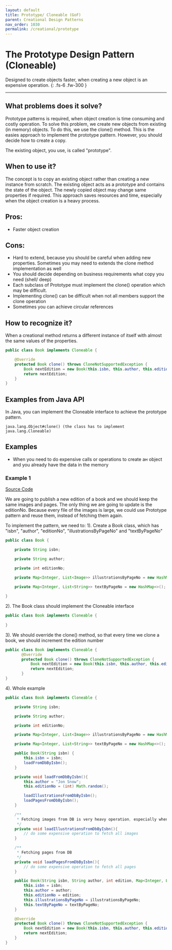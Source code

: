 ```yaml
---
layout: default
title: Prototype/ Cloneable (GoF)
parent: Creational Design Patterns
nav_order: 1030
permalink: /creational/prototype
---
```


# The Prototype Design Pattern (Cloneable)

Designed to create objects faster, when creating a new object is an expensive operation.
{: .fs-6 .fw-300 }

---

## What problems does it solve?
Prototype patterns is required, when object creation is time consuming and costly operation.
To solve this problem, we create new objects from existing (in memory) objects.
To do this, we use the clone() method. This is the easies approach to implement the prototype 
pattern. However, you should decide how to create a copy.

The existing object, you use, is called "prototype".

## When to use it?
The concept is to copy an existing object rather than creating a new instance from scratch. 
The existing object acts as a prototype and contains the state of the object. 
The newly copied object may change same properties if required. 
This approach saves resources and time, especially when the object creation is a heavy process.

## Pros:
- Faster object creation

## Cons:
- Hard to extend, because you should be careful when adding new properties. Sometimes you may need
to extends the clone method implementation as well
- You should decide depending on business requirements what copy you need (shell/ deep)
- Each subclass of Prototype must implement the clone() operation which may be difficult. 
- Implementing clone() can be difficult when not all members support the clone operation
- Sometimes you can achieve circular references

## How to recognize it?
When a creational method returns a different instance of itself with almost the same values of the properties.
```java
public class Book implements Cloneable {

    @Override
    protected Book clone() throws CloneNotSupportedException {
        Book nextEdition = new Book(this.isbn, this.author, this.editionNo + 1, this.illustrationsByPageNo, this.textByPageNo);
        return nextEdition;
    }
}
```
## Examples from Java API
In Java, you can implement the Cloneable interface to achieve the prototype pattern.
```
java.lang.Object#clone() (the class has to implement java.lang.Cloneable)
```

## Examples

* When you need to do expensive calls or operations to create ан object and you already have the data in the memory

### Example 1

[Source Code](https://github.com/Iretha/ebook-design-patterns/tree/master/src/com/smdev/creational/prototype) 

We are going to publish a new edition of a book and we should keep the same images and pages. The only thing we are going to 
update is the editionNo. Because every file of the images is large, we could use Prototype pattern and reuse them, instead of fetching them 
again.
 
To implement the pattern, we need to:
1). Create a Book class, which has "isbn", "author", "editionNo", "illustrationsByPageNo" and "textByPageNo"
```java
public class Book {

    private String isbn;

    private String author;

    private int editionNo;

    private Map<Integer, List<Image>> illustrationsByPageNo = new HashMap<>();

    private Map<Integer, List<String>> textByPageNo = new HashMap<>();
    
}
```
2). The Book class should implement the Cloneable interface

```java
public class Book implements Cloneable {
   
}
```
3). We should override the clone() method, so that every time we clone a book, we should increment the edition number
```java
public class Book implements Cloneable {
       @Override
       protected Book clone() throws CloneNotSupportedException {
           Book nextEdition = new Book(this.isbn, this.author, this.editionNo + 1, this.illustrationsByPageNo, this.textByPageNo);
           return nextEdition;
       }
}
```
4). Whole example
```java
public class Book implements Cloneable {

    private String isbn;

    private String author;

    private int editionNo;

    private Map<Integer, List<Image>> illustrationsByPageNo = new HashMap<>();

    private Map<Integer, List<String>> textByPageNo = new HashMap<>();

    public Book(String isbn) {
        this.isbn = isbn;
        loadFromDbByIsbn();
    }

    private void loadFromDbByIsbn(){
        this.author = "Jon Snow";
        this.editionNo = (int) Math.random();

        loadIllustrationsFromDbByIsbn();
        loadPagesFromDbByIsbn();
    }

    /**
     * Fetching images from DB is very heavy operation, especially when files are large
     */
    private void loadIllustrationsFromDbByIsbn(){
        // do some expensive operation to fetch all images
    }

    /**
     * Fetching pages from DB
     */
    private void loadPagesFromDbByIsbn(){
        // do some expensive operation to fetch all pages
    }

    public Book(String isbn, String author, int edition, Map<Integer, List<Image>> illustrationsByPageNo, Map<Integer, List<String>> textByPageNo) {
        this.isbn = isbn;
        this.author = author;
        this.editionNo = edition;
        this.illustrationsByPageNo = illustrationsByPageNo;
        this.textByPageNo = textByPageNo;
    }

    @Override
    protected Book clone() throws CloneNotSupportedException {
        Book nextEdition = new Book(this.isbn, this.author, this.editionNo + 1, this.illustrationsByPageNo, this.textByPageNo);
        return nextEdition;
    }
}
```
